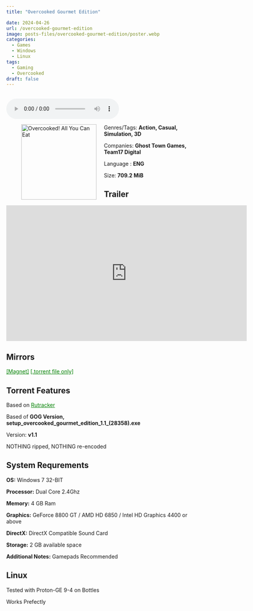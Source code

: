 ```yaml
---
title: "Overcooked Gourmet Edition"

date: 2024-04-26
url: /overcooked-gourmet-edition
image: posts-files/overcooked-gourmet-edition/poster.webp
categories:
  - Games
  - Windows
  - Linux
tags:
  - Gaming
  - Overcooked
draft: false
---
```

##

<style>
  body.dark-mode,
  body.dark-mode main * {
    background: url('/posts-files/overcooked-gourmet-edition/background.webp') center center fixed no-repeat;
    background-size: 100% 100%;
    background-size: cover;
    color: #f5f5f5;
  }
</style>
<script>
    document.addEventListener('DOMContentLoaded', function () {
        var body = document.body;
        var switcher = document.querySelector('.js-toggle');
                body.classList.add('dark-mode');
                // Save user preference in storage
                localStorage.setItem('darkMode', 'true');
            
        });
</script>

<audio controls autoplay>
  <source src="//posts-files/overcooked-gourmet-edition/poster.webp/music.mp3" type="audio/mp3">
  Your browser does not support the audio tag.
</audio>

<figure style="float: left; margin-right: 20px;">
  <img src="/posts-files/overcooked-gourmet-edition/poster.webp" alt="Overcooked! All You Can Eat" style="width: 200px;">
</figure>

Genres/Tags: **Action, Casual, Simulation, 3D**

Companies: **Ghost Town Games, Team17 Digital**

Language : **ENG**

Size: **709.2 MiB**

## Trailer
<iframe width="640" height="360" src="https://www.youtube.com/embed/4zXCeg3JoJs" title="Overcooked - Gourmet Edition Launch Trailer" frameborder="0" allow="accelerometer; autoplay; clipboard-write; encrypted-media; gyroscope; picture-in-picture; web-share" allowfullscreen></iframe>

## Mirrors
<a href="magnet:?xt=urn:btih:NUY74YRQUUK7KG52FEHOIKFXS2MSO3PG&dn=Overcooked%20Gourmet%20Edition" style="color: green;">[Magnet]</a>
<a href="https://www.dropbox.com/scl/fi/4ef5dgvz9suffq5rhhtem/Overcooked-Gourmet-Edition.torrent?rlkey=l87ncly1wwgxkbweabeaklt7t&st=jogru6bq&dl=1" style="color: green;">[.torrent file only]</a>

## Torrent Features
Based on <a href="https://rutracker.net/forum/viewtopic.php?t=5877345" style="color: green;">Rutracker</a>

Based of **GOG Version, setup_overcooked_gourmet_edition_1.1_(28358).exe**

Version: **v1.1**

NOTHING ripped, NOTHING re-encoded

## System Requrements
**OS:** Windows 7 32-BIT

**Processor:** Dual Core 2.4Ghz

**Memory:** 4 GB Ram

**Graphics:** GeForce 8800 GT / AMD HD 6850 / Intel HD Graphics 4400 or above

**DirectX:** DirectX Compatible Sound Card

**Storage:** 2 GB available space

**Additional Notes:** Gamepads Recommended

## Linux

Tested with Proton-GE 9-4 on Bottles

Works Prefectly